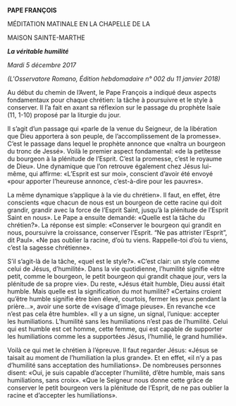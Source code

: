 **PAPE FRANÇOIS**

MÉDITATION MATINALE EN LA CHAPELLE DE LA

MAISON SAINTE-MARTHE

***La véritable humilité***

*Mardi 5 décembre 2017*

*(L'Osservatore Romano, Édition hebdomadaire n° 002 du 11 janvier 2018)*

Au début du chemin de l’Avent, le Pape François a indiqué deux aspects fondamentaux pour chaque chrétien: la tâche à poursuivre et le style à conserver. Il l’a fait en axant sa réflexion sur le passage du prophète Isaïe (11, 1-10) proposé par la liturgie du jour.

Il s’agit d’un passage qui «parle de la venue du Seigneur, de la libération que Dieu apportera à son peuple, de l’accomplissement de la promesse». C’est le passage dans lequel le prophète annonce que «naîtra un bourgeon du tronc de Jessé». Voilà le premier aspect fondamental: «de la petitesse du bourgeon à la plénitude de l’Esprit. C’est la promesse, c’est le royaume de Dieu». Une dynamique que l’on retrouve également chez Jésus lui-même, qui affirme: «L’Esprit est sur moi», conscient d’avoir été envoyé «pour apporter l’heureuse annonce, c’est-à-dire pour les pauvres».

La même dynamique s’applique à la vie du chrétien». Il faut, en effet, être conscients «que chacun de nous est un bourgeon de cette racine qui doit grandir, grandir avec la force de l’Esprit Saint, jusqu’à la plénitude de l’Esprit Saint en nous». Le Pape a ensuite demandé: «Quelle est la tâche du chrétien?». La réponse est simple: «Conserver le bourgeon qui grandit en nous, poursuivre la croissance, conserver l’Esprit. “Ne pas attrister l’Esprit”, dit Paul». «Ne pas oublier la racine, d’où tu viens. Rappelle-toi d’où tu viens, c’est la sagesse chrétienne».

S’il s’agit-là de la tâche, «quel est le style?». «C’est clair: un style comme celui de Jésus, d’humilité». Dans la vie quotidienne, l’humilité signifie «être petit, comme le bourgeon, le petit bourgeon qui grandit chaque jour, vers la plénitude de sa propre vie». Du reste, «Jésus était humble, Dieu aussi était humble. Mais quelle est la signification du mot humilité? «Certains croient qu’être humble signifie être bien élevé, courtois, fermer les yeux pendant la prière...», avoir une sorte de «visage d’image pieuse». En revanche «ce n’est pas cela être humble». «Il y a un signe, un signal, l’unique: accepter les humiliations. L’humilité sans les humiliations n’est pas de l’humilité. Celui qui est humble est cet homme, cette femme, qui est capable de supporter les humiliations comme les a supportées Jésus, l’humilié, le grand humilié».

Voilà ce qui met le chrétien à l’épreuve. Il faut regarder Jésus: «Jésus se taisait au moment de l’humiliation la plus grande». Et en effet, «il n’y a pas d’humilité sans acceptation des humiliations». De nombreuses personnes disent: «Oui, je suis capable d’accepter l’humilité, d’être humble, mais sans humiliations, sans croix». «Que le Seigneur nous donne cette grâce de conserver le petit bourgeon vers la plénitude de l’Esprit, de ne pas oublier la racine et d’accepter les humiliations».